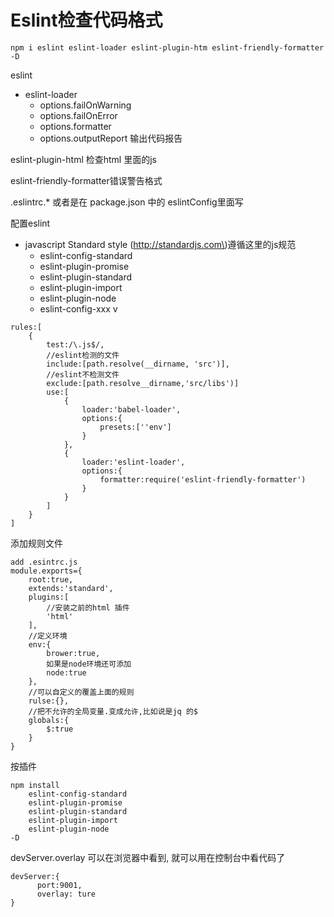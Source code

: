 # Eslint检查代码格式

```text
npm i eslint eslint-loader eslint-plugin-htm eslint-friendly-formatter -D
```

eslint

* eslint-loader
  * options.failOnWarning 
  * options.failOnError
  * options.formatter
  * options.outputReport 输出代码报告

eslint-plugin-html 检查html 里面的js

eslint-friendly-formatter错误警告格式

.eslintrc.\* 或者是在 package.json 中的 eslintConfig里面写

配置eslint

* javascript Standard style \(http://standardjs.com\)遵循这里的js规范 
  * eslint-config-standard
  * eslint-plugin-promise
  * eslint-plugin-standard
  * eslint-plugin-import
  * eslint-plugin-node
  * eslint-config-xxx v





```text
rules:[
    {
        test:/\.js$/,
        //eslint检测的文件
        include:[path.resolve(__dirname, 'src')],
        //eslint不检测文件
        exclude:[path.resolve__dirname,'src/libs')]
        use:[
            {
                loader:'babel-loader',
                options:{
                    presets:[''env']
                }
            },
            {
                loader:'eslint-loader',
                options:{
                    formatter:require('eslint-friendly-formatter')
                }
            }
        ]
    }
]
```

添加规则文件

```text
add .esintrc.js
module.exports={
    root:true,
    extends:'standard',
    plugins:[
        //安装之前的html 插件
        'html'
    ],
    //定义环境 
    env:{
        brower:true,
        如果是node环境还可添加
        node:true
    },
    //可以自定义的覆盖上面的规则
    rulse:{},
    //把不允许的全局变量.变成允许,比如说是jq 的$
    globals:{
        $:true
    }
}
```

按插件

```text
npm install 
    eslint-config-standard 
    eslint-plugin-promise 
    eslint-plugin-standard 
    eslint-plugin-import 
    eslint-plugin-node 
-D
```

devServer.overlay   可以在浏览器中看到, 就可以用在控制台中看代码了

```text
devServer:{
      port:9001,
      overlay: ture    
}
```

